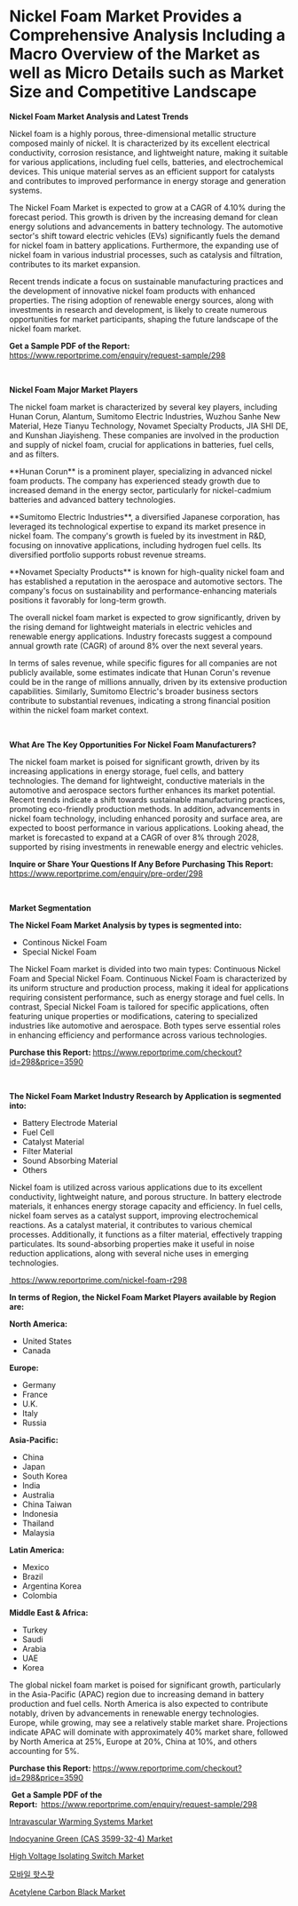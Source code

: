 <p><h1>Nickel Foam Market Provides a Comprehensive Analysis Including a Macro Overview of the Market as well as Micro Details such as Market Size and Competitive Landscape</h1></p><p><strong>Nickel Foam Market Analysis and Latest Trends</strong></p>
<p><p>Nickel foam is a highly porous, three-dimensional metallic structure composed mainly of nickel. It is characterized by its excellent electrical conductivity, corrosion resistance, and lightweight nature, making it suitable for various applications, including fuel cells, batteries, and electrochemical devices. This unique material serves as an efficient support for catalysts and contributes to improved performance in energy storage and generation systems.</p><p>The Nickel Foam Market is expected to grow at a CAGR of 4.10% during the forecast period. This growth is driven by the increasing demand for clean energy solutions and advancements in battery technology. The automotive sector's shift toward electric vehicles (EVs) significantly fuels the demand for nickel foam in battery applications. Furthermore, the expanding use of nickel foam in various industrial processes, such as catalysis and filtration, contributes to its market expansion.</p><p>Recent trends indicate a focus on sustainable manufacturing practices and the development of innovative nickel foam products with enhanced properties. The rising adoption of renewable energy sources, along with investments in research and development, is likely to create numerous opportunities for market participants, shaping the future landscape of the nickel foam market.</p></p>
<p><strong>Get a Sample PDF of the Report:&nbsp;</strong> <a href="https://www.reportprime.com/enquiry/request-sample/298">https://www.reportprime.com/enquiry/request-sample/298</a></p>
<p>&nbsp;</p>
<p><strong>Nickel Foam Major Market Players</strong></p>
<p><p>The nickel foam market is characterized by several key players, including Hunan Corun, Alantum, Sumitomo Electric Industries, Wuzhou Sanhe New Material, Heze Tianyu Technology, Novamet Specialty Products, JIA SHI DE, and Kunshan Jiayisheng. These companies are involved in the production and supply of nickel foam, crucial for applications in batteries, fuel cells, and as filters.</p><p>**Hunan Corun** is a prominent player, specializing in advanced nickel foam products. The company has experienced steady growth due to increased demand in the energy sector, particularly for nickel-cadmium batteries and advanced battery technologies.</p><p>**Sumitomo Electric Industries**, a diversified Japanese corporation, has leveraged its technological expertise to expand its market presence in nickel foam. The company's growth is fueled by its investment in R&D, focusing on innovative applications, including hydrogen fuel cells. Its diversified portfolio supports robust revenue streams.</p><p>**Novamet Specialty Products** is known for high-quality nickel foam and has established a reputation in the aerospace and automotive sectors. The company's focus on sustainability and performance-enhancing materials positions it favorably for long-term growth.</p><p>The overall nickel foam market is expected to grow significantly, driven by the rising demand for lightweight materials in electric vehicles and renewable energy applications. Industry forecasts suggest a compound annual growth rate (CAGR) of around 8% over the next several years.</p><p>In terms of sales revenue, while specific figures for all companies are not publicly available, some estimates indicate that Hunan Corun's revenue could be in the range of millions annually, driven by its extensive production capabilities. Similarly, Sumitomo Electric's broader business sectors contribute to substantial revenues, indicating a strong financial position within the nickel foam market context.</p></p>
<p>&nbsp;</p>
<p><strong>What Are The Key Opportunities For Nickel Foam Manufacturers?</strong></p>
<p><p>The nickel foam market is poised for significant growth, driven by its increasing applications in energy storage, fuel cells, and battery technologies. The demand for lightweight, conductive materials in the automotive and aerospace sectors further enhances its market potential. Recent trends indicate a shift towards sustainable manufacturing practices, promoting eco-friendly production methods. In addition, advancements in nickel foam technology, including enhanced porosity and surface area, are expected to boost performance in various applications. Looking ahead, the market is forecasted to expand at a CAGR of over 8% through 2028, supported by rising investments in renewable energy and electric vehicles.</p></p>
<p><strong>Inquire or Share Your Questions If Any Before Purchasing This Report:</strong> <a href="https://www.reportprime.com/enquiry/pre-order/298">https://www.reportprime.com/enquiry/pre-order/298</a></p>
<p>&nbsp;</p>
<p><strong>Market Segmentation</strong></p>
<p><strong>The Nickel Foam Market Analysis by types is segmented into:</strong></p>
<p><ul><li>Continous Nickel Foam</li><li>Special Nickel Foam</li></ul></p>
<p><p>The Nickel Foam market is divided into two main types: Continuous Nickel Foam and Special Nickel Foam. Continuous Nickel Foam is characterized by its uniform structure and production process, making it ideal for applications requiring consistent performance, such as energy storage and fuel cells. In contrast, Special Nickel Foam is tailored for specific applications, often featuring unique properties or modifications, catering to specialized industries like automotive and aerospace. Both types serve essential roles in enhancing efficiency and performance across various technologies.</p></p>
<p><strong>Purchase this Report:&nbsp;</strong><a href="https://www.reportprime.com/checkout?id=298&price=3590">https://www.reportprime.com/checkout?id=298&price=3590</a></p>
<p>&nbsp;</p>
<p><strong>The Nickel Foam Market Industry Research by Application is segmented into:</strong></p>
<p><ul><li>Battery Electrode Material</li><li>Fuel Cell</li><li>Catalyst Material</li><li>Filter Material</li><li>Sound Absorbing Material</li><li>Others</li></ul></p>
<p><p>Nickel foam is utilized across various applications due to its excellent conductivity, lightweight nature, and porous structure. In battery electrode materials, it enhances energy storage capacity and efficiency. In fuel cells, nickel foam serves as a catalyst support, improving electrochemical reactions. As a catalyst material, it contributes to various chemical processes. Additionally, it functions as a filter material, effectively trapping particulates. Its sound-absorbing properties make it useful in noise reduction applications, along with several niche uses in emerging technologies.</p></p>
<p><a href="https://www.reportprime.com/nickel-foam-r298">&nbsp;https://www.reportprime.com/nickel-foam-r298</a></p>
<p><strong>In terms of Region, the Nickel Foam Market Players available by Region are:</strong></p>
<p>
    <p> <strong> North America: </strong>
        <ul>
            <li>United States</li>
            <li>Canada</li>
        </ul>
        </p> 
    <p> <strong> Europe: </strong>
        <ul>
            <li>Germany</li>
            <li>France</li>
            <li>U.K.</li>
            <li>Italy</li>
            <li>Russia</li>
        </ul>
        </p> 
    <p> <strong> Asia-Pacific: </strong>
        <ul>
            <li>China</li>
            <li>Japan</li>
            <li>South Korea</li>
            <li>India</li>
            <li>Australia</li>
            <li>China Taiwan</li>
            <li>Indonesia</li>
            <li>Thailand</li>
            <li>Malaysia</li>
        </ul>
        </p> 
    <p> <strong> Latin America: </strong>
        <ul>
            <li>Mexico</li>
            <li>Brazil</li>
            <li>Argentina Korea</li>
            <li>Colombia</li>
        </ul>
        </p> 
    <p> <strong> Middle East & Africa: </strong>
        <ul>
            <li>Turkey</li>
            <li>Saudi</li>
            <li>Arabia</li>
            <li>UAE</li>
            <li>Korea</li>
        </ul>
    </p>
    </p>
<p><p>The global nickel foam market is poised for significant growth, particularly in the Asia-Pacific (APAC) region due to increasing demand in battery production and fuel cells. North America is also expected to contribute notably, driven by advancements in renewable energy technologies. Europe, while growing, may see a relatively stable market share. Projections indicate APAC will dominate with approximately 40% market share, followed by North America at 25%, Europe at 20%, China at 10%, and others accounting for 5%.</p></p>
<p><strong>Purchase this Report: </strong><a href="https://www.reportprime.com/checkout?id=298&price=3590">https://www.reportprime.com/checkout?id=298&price=3590</a></p>
<p>&nbsp;<strong>Get a Sample PDF of the Report:&nbsp;&nbsp;</strong><a href="https://www.reportprime.com/enquiry/request-sample/298">https://www.reportprime.com/enquiry/request-sample/298</a></p>
<p><strong></strong></p>
<p><p><a href="https://issuu.com/reportprime-2/docs/intravascular-warming-systems-marke_aa130aa23a1bac">Intravascular Warming Systems Market</a></p><p><a href="https://issuu.com/reportprime-2/docs/indocyanine-green-cas-3599-32-4-mar_ec956252c2049a">Indocyanine Green (CAS 3599-32-4) Market</a></p><p><a href="https://www.linkedin.com/pulse/analyzing-high-voltage-isolating-switch-market-dynamics-i9n4e?trackingId=%2FTHk93yeSQShNLBrpyXWTw%3D%3D">High Voltage Isolating Switch Market</a></p><p><a href="https://github.com/laholand/Market-Research-Report-List-6/blob/main/5245019544.md">모바일 핫스팟</a></p><p><a href="https://github.com/vimar16th/Market-Research-Report-List-6/blob/main/acetylene-carbon-black-market.md">Acetylene Carbon Black Market</a></p></p>